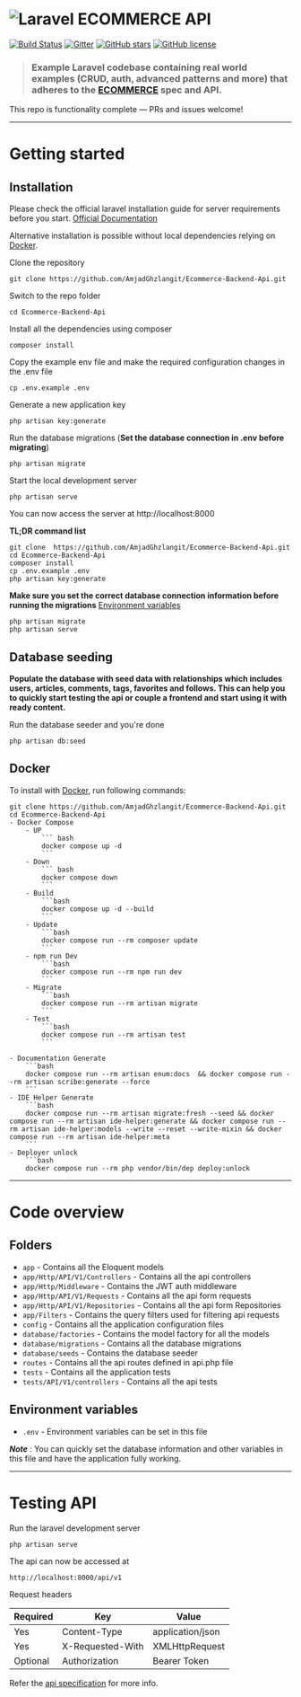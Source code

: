 # ![Laravel ECOMMERCE API](logo.png)

[![Build Status](https://img.shields.io/travis/gothinkster/laravel-realworld-example-app/master.svg)](https://travis-ci.org/gothinkster/laravel-realworld-example-app) [![Gitter](https://img.shields.io/gitter/room/realworld-dev/laravel.svg)](https://gitter.im/realworld-dev/laravel) [![GitHub stars](https://img.shields.io/github/stars/gothinkster/laravel-realworld-example-app.svg)](https://github.com/gothinkster/laravel-realworld-example-app/stargazers) [![GitHub license](https://img.shields.io/github/license/gothinkster/laravel-realworld-example-app.svg)](https://raw.githubusercontent.com/gothinkster/laravel-realworld-example-app/master/LICENSE)

> ### Example Laravel codebase containing real world examples (CRUD, auth, advanced patterns and more) that adheres to the [ECOMMERCE](https://github.com/AmjadGhzlangit/Ecommerce-Backend-Api.git) spec and API.

This repo is functionality complete — PRs and issues welcome!

----------

# Getting started

## Installation

Please check the official laravel installation guide for server requirements before you start. [Official Documentation](https://laravel.com/docs/5.4/installation#installation)

Alternative installation is possible without local dependencies relying on [Docker](#docker). 

Clone the repository

    git clone https://github.com/AmjadGhzlangit/Ecommerce-Backend-Api.git

Switch to the repo folder

    cd Ecommerce-Backend-Api

Install all the dependencies using composer

    composer install

Copy the example env file and make the required configuration changes in the .env file

    cp .env.example .env

Generate a new application key

    php artisan key:generate


Run the database migrations (**Set the database connection in .env before migrating**)

    php artisan migrate

Start the local development server

    php artisan serve

You can now access the server at http://localhost:8000

**TL;DR command list**

    git clone  https://github.com/AmjadGhzlangit/Ecommerce-Backend-Api.git
    cd Ecommerce-Backend-Api
    composer install
    cp .env.example .env
    php artisan key:generate
    
**Make sure you set the correct database connection information before running the migrations** [Environment variables](#environment-variables)

    php artisan migrate
    php artisan serve

## Database seeding

**Populate the database with seed data with relationships which includes users, articles, comments, tags, favorites and follows. This can help you to quickly start testing the api or couple a frontend and start using it with ready content.**

Run the database seeder and you're done

    php artisan db:seed
    
## Docker

To install with [Docker](https://www.docker.com), run following commands:

```
git clone https://github.com/AmjadGhzlangit/Ecommerce-Backend-Api.git
cd Ecommerce-Backend-Api
- Docker Compose
    - UP
        ``` bash
        docker compose up -d 
        ```
    - Down
        ``` bash
        docker compose down
        ```
    - Build
        ```bash
        docker compose up -d --build
        ```
    - Update
        ```bash
        docker compose run --rm composer update
        ```
    - npm run Dev
        ```bash
        docker compose run --rm npm run dev
        ```
    - Migrate
        ```bash
        docker compose run --rm artisan migrate
        ```
    - Test
        ```bash
        docker compose run --rm artisan test
        ```

- Documentation Generate
    ```bash
    docker compose run --rm artisan enum:docs  && docker compose run --rm artisan scribe:generate --force
    ```
- IDE Helper Generate
    ```bash
    docker compose run --rm artisan migrate:fresh --seed && docker compose run --rm artisan ide-helper:generate && docker compose run --rm artisan ide-helper:models --write --reset --write-mixin && docker compose run --rm artisan ide-helper:meta
    ```
- Deployer unlock
    ```bash
    docker compose run --rm php vendor/bin/dep deploy:unlock
```
----------

# Code overview

## Folders

- `app` - Contains all the Eloquent models
- `app/Http/API/V1/Controllers` - Contains all the api controllers
- `app/Http/Middleware` - Contains the JWT auth middleware
- `app/Http/API/V1/Requests` - Contains all the api form requests
- `app/Http/API/V1/Repositories` - Contains all the api form Repositories
- `app/Filters` - Contains the query filters used for filtering api requests
- `config` - Contains all the application configuration files
- `database/factories` - Contains the model factory for all the models
- `database/migrations` - Contains all the database migrations
- `database/seeds` - Contains the database seeder
- `routes` - Contains all the api routes defined in api.php file
- `tests` - Contains all the application tests
- `tests/API/V1/controllers` - Contains all the api tests

## Environment variables

- `.env` - Environment variables can be set in this file

***Note*** : You can quickly set the database information and other variables in this file and have the application fully working.

----------

# Testing API

Run the laravel development server

    php artisan serve

The api can now be accessed at

    http://localhost:8000/api/v1

Request headers

| **Required** 	| **Key**              	| **Value**            	|
|----------	|------------------	|------------------	|
| Yes      	| Content-Type     	| application/json 	|
| Yes      	| X-Requested-With 	| XMLHttpRequest   	|
| Optional 	| Authorization    	| Bearer Token      |

Refer the [api specification](#api-specification) for more info.
